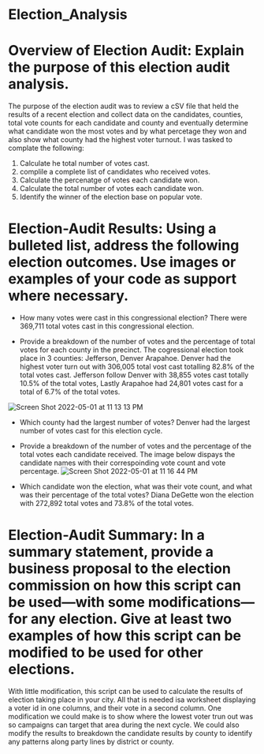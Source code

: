 # Election_Analysis

# Overview of Election Audit: Explain the purpose of this election audit analysis.
The purpose of the election audit was to review a cSV file that held the results of a recent election and collect data on the candidates, counties, total vote counts for each candidate and county and eventually determine what candidate won the most votes and by what percetage they won and also show what county had the highest voter turnout. I was tasked to complate the following:
1. Calculate he total number of votes cast.
2. complile a complete list of candidates who received votes.
3. Calculate the percenatge of votes each candidate won. 
4. Calculate the total number of votes each candidate won.
5. Identify the winner of the election base on popular vote. 

# Election-Audit Results: Using a bulleted list, address the following election outcomes. Use images or examples of your code as support where necessary.

- How many votes were cast in this congressional election?
There were 369,711 total votes cast in this congressional election. 

- Provide a breakdown of the number of votes and the percentage of total votes for each county in the precinct.
The cogressional election took place in 3 counties: Jefferson, Denver Arapahoe. Denver had the highest voter turn out with 306,005 total vost cast totalling 82.8% of the total votes cast. Jefferson follow Denver with 38,855 votes cast totally 10.5% of the total votes, Lastly Arapahoe had 24,801 votes cast for a total of 6.7% of the total votes. 

![Screen Shot 2022-05-01 at 11 13 13 PM](https://user-images.githubusercontent.com/96351971/166192127-e3828df9-b7f6-4f76-9830-e1f2d4ecac33.png)

- Which county had the largest number of votes?
Denver had the largest number of votes cast for this election cycle. 

- Provide a breakdown of the number of votes and the percentage of the total votes each candidate received.
The image below dispays the candidate names with their correspoinding vote count and vote percentage. 
![Screen Shot 2022-05-01 at 11 16 44 PM](https://user-images.githubusercontent.com/96351971/166192404-100f2c2f-e2ca-4534-b066-a7c09342e441.png)

- Which candidate won the election, what was their vote count, and what was their percentage of the total votes?
Diana DeGette won the election with 272,892 total votes and 73.8% of the total votes. 

# Election-Audit Summary: In a summary statement, provide a business proposal to the election commission on how this script can be used—with some modifications—for any election. Give at least two examples of how this script can be modified to be used for other elections.
With little modification, this script can be used to calculate the results of election taking place in your city. All that is needed isa worksheet displaying a voter id in one columns, and their vote in a second column. One modification we could make is to show where the lowest voter trun out was so campaigns can target that area during the next cycle. We could also modify the results to breakdown the candidate results by county to identify any patterns along party lines by district or county.  
